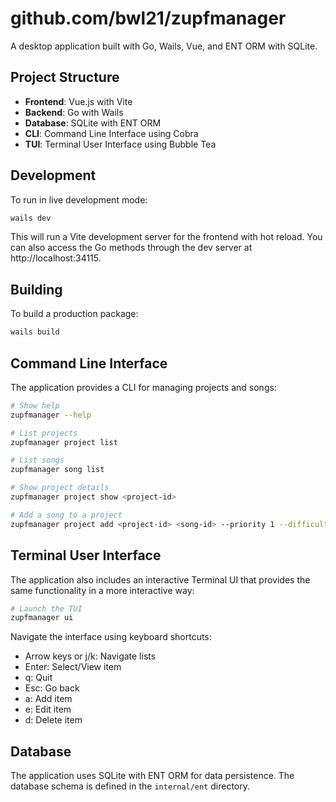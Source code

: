 # github.com/bwl21/zupfmanager

A desktop application built with Go, Wails, Vue, and ENT ORM with SQLite.

## Project Structure

- **Frontend**: Vue.js with Vite
- **Backend**: Go with Wails
- **Database**: SQLite with ENT ORM
- **CLI**: Command Line Interface using Cobra
- **TUI**: Terminal User Interface using Bubble Tea

## Development

To run in live development mode:

```bash
wails dev
```

This will run a Vite development server for the frontend with hot reload. You can also access the Go methods through the dev server at http://localhost:34115.

## Building

To build a production package:

```bash
wails build
```

## Command Line Interface

The application provides a CLI for managing projects and songs:

```bash
# Show help
zupfmanager --help

# List projects
zupfmanager project list

# List songs
zupfmanager song list

# Show project details
zupfmanager project show <project-id>

# Add a song to a project
zupfmanager project add <project-id> <song-id> --priority 1 --difficulty medium
```

## Terminal User Interface

The application also includes an interactive Terminal UI that provides the same functionality in a more interactive way:

```bash
# Launch the TUI
zupfmanager ui
```

Navigate the interface using keyboard shortcuts:
- Arrow keys or j/k: Navigate lists
- Enter: Select/View item
- q: Quit
- Esc: Go back
- a: Add item
- e: Edit item
- d: Delete item

## Database

The application uses SQLite with ENT ORM for data persistence. The database schema is defined in the `internal/ent` directory.
